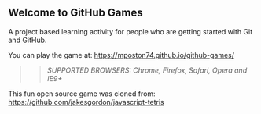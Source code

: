 ## Welcome to GitHub Games

A project based learning activity for people who are getting started with Git and GitHub.

You can play the game at: https://mposton74.github.io/github-games/

>> _*SUPPORTED BROWSERS*: Chrome, Firefox, Safari, Opera and IE9+_

This fun open source game was cloned from: https://github.com/jakesgordon/javascript-tetris
